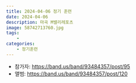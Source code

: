 ```yaml
---
title: 2024-04-06 정기 훈련
date: 2024-04-06
description: 마곡 M밸리레포츠
image: 58742713760.jpg
tags:
    - 
categories:
    - 정기훈련
---
```


- 참가자: https://band.us/band/93484357/post/95
- 앨범: https://band.us/band/93484357/post/120
